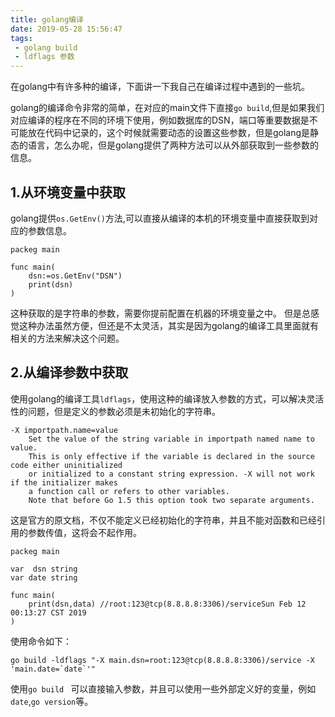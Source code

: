 ```yaml
---
title: golang编译
date: 2019-05-28 15:56:47
tags:
 - golang build
 - ldflags 参数
---
```


在golang中有许多种的编译，下面讲一下我自己在编译过程中遇到的一些坑。

golang的编译命令非常的简单，在对应的main文件下直接``go build``,但是如果我们对应编译的程序在不同的环境下使用，例如数据库的DSN，端口等重要数据是不可能放在代码中记录的，这个时候就需要动态的设置这些参数，但是golang是静态的语言，怎么办呢，但是golang提供了两种方法可以从外部获取到一些参数的信息。

## 1.从环境变量中获取

golang提供``os.GetEnv()``方法,可以直接从编译的本机的环境变量中直接获取到对应的参数信息。
```
packeg main

func main(
    dsn:=os.GetEnv("DSN")
    print(dsn)
)
```
这种获取的是字符串的参数，需要你提前配置在机器的环境变量之中。
但是总感觉这种办法虽然方便，但还是不太灵活，其实是因为golang的编译工具里面就有相关的方法来解决这个问题。

## 2.从编译参数中获取

使用golang的编译工具``ldflags``，使用这种的编译放入参数的方式，可以解决灵活性的问题，但是定义的参数必须是未初始化的字符串。
```
-X importpath.name=value
	Set the value of the string variable in importpath named name to value.
	This is only effective if the variable is declared in the source code either uninitialized
	or initialized to a constant string expression. -X will not work if the initializer makes
	a function call or refers to other variables.
	Note that before Go 1.5 this option took two separate arguments.
```

这是官方的原文档，不仅不能定义已经初始化的字符串，并且不能对函数和已经引用的参数传值，这将会不起作用。

```
packeg main

var  dsn string
var date string

func main(
    print(dsn,data) //root:123@tcp(8.8.8.8:3306)/serviceSun Feb 12 00:13:27 CST 2019
)
```

使用命令如下：

```
go build -ldflags "-X main.dsn=root:123@tcp(8.8.8.8:3306)/service -X 'main.date=`date`'"
```

使用``go build `` 可以直接输入参数，并且可以使用一些外部定义好的变量，例如``date``,``go version``等。